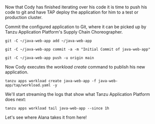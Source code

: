 Now that Cody has finished iterating over his code it is time to push his code to git and have TAP deploy the application for him to a test or production cluster.

Commit the configured application to Git, where it can be picked up by Tanzu Application Platform's Supply Chain Choreographer.

```execute
git -C ~/java-web-app add ~/java-web-app
```

```execute
git -C ~/java-web-app commit -a -m "Initial Commit of java-web-app"
```

```execute
git -C ~/java-web-app push -u origin main
```

Now Cody executes the *workload create* command to publish his new application. 

```execute
tanzu apps workload create java-web-app -f java-web-app/tap/workload.yaml -y
```

We'll start streaming the logs that show what Tanzu Application Platform does next:

```execute-2
tanzu apps workload tail java-web-app --since 1h
```

Let's see where Alana takes it from here!
